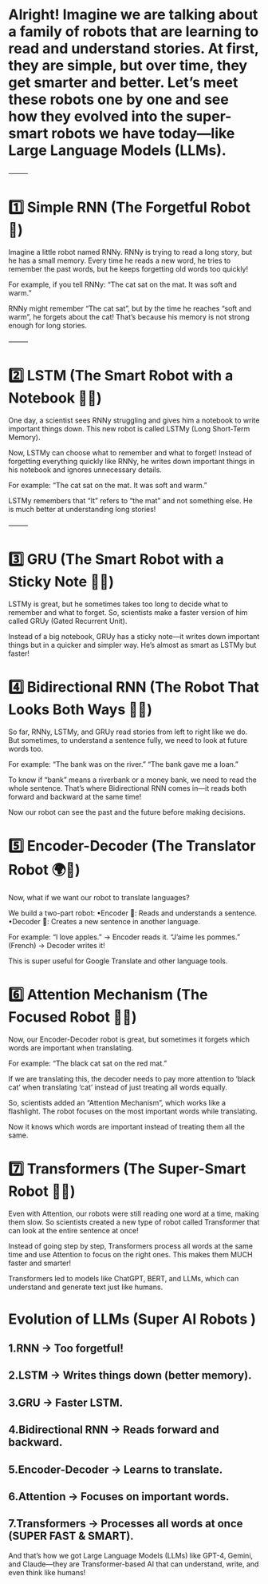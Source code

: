 # Alright! Imagine we are talking about a family of robots that are learning to read and understand stories. At first, they are simple, but over time, they get smarter and better. Let’s meet these robots one by one and see how they evolved into the super-smart robots we have today—like Large Language Models (LLMs).

⸻

# 1️⃣ Simple RNN (The Forgetful Robot 🤖)

Imagine a little robot named RNNy. RNNy is trying to read a long story, but he has a small memory. Every time he reads a new word, he tries to remember the past words, but he keeps forgetting old words too quickly!

For example, if you tell RNNy:
“The cat sat on the mat. It was soft and warm.”

RNNy might remember “The cat sat”, but by the time he reaches “soft and warm”, he forgets about the cat! That’s because his memory is not strong enough for long stories.

⸻

# 2️⃣ LSTM (The Smart Robot with a Notebook 📓🤖)

One day, a scientist sees RNNy struggling and gives him a notebook to write important things down. This new robot is called LSTMy (Long Short-Term Memory).

Now, LSTMy can choose what to remember and what to forget! Instead of forgetting everything quickly like RNNy, he writes down important things in his notebook and ignores unnecessary details.

For example:
“The cat sat on the mat. It was soft and warm.”

LSTMy remembers that “It” refers to “the mat” and not something else. He is much better at understanding long stories!

⸻

# 3️⃣ GRU (The Smart Robot with a Sticky Note 📝🤖)

LSTMy is great, but he sometimes takes too long to decide what to remember and what to forget. So, scientists make a faster version of him called GRUy (Gated Recurrent Unit).

Instead of a big notebook, GRUy has a sticky note—it writes down important things but in a quicker and simpler way. He’s almost as smart as LSTMy but faster!


# 4️⃣ Bidirectional RNN (The Robot That Looks Both Ways 👀🤖)

So far, RNNy, LSTMy, and GRUy read stories from left to right like we do. But sometimes, to understand a sentence fully, we need to look at future words too.

For example:
“The bank was on the river.”
“The bank gave me a loan.”

To know if “bank” means a riverbank or a money bank, we need to read the whole sentence. That’s where Bidirectional RNN comes in—it reads both forward and backward at the same time!

Now our robot can see the past and the future before making decisions.


# 5️⃣ Encoder-Decoder (The Translator Robot 🌍🤖)

Now, what if we want our robot to translate languages?

We build a two-part robot:
•Encoder 🤖: Reads and understands a sentence.
•Decoder 🤖: Creates a new sentence in another language.

For example:
“I love apples.” → Encoder reads it.
“J’aime les pommes.” (French) → Decoder writes it!

This is super useful for Google Translate and other language tools.



# 6️⃣ Attention Mechanism (The Focused Robot 🎯🤖)

Now, our Encoder-Decoder robot is great, but sometimes it forgets which words are important when translating.

For example:
“The black cat sat on the red mat.”

If we are translating this, the decoder needs to pay more attention to ‘black cat’ when translating ‘cat’ instead of just treating all words equally.

So, scientists added an “Attention Mechanism”, which works like a flashlight. The robot focuses on the most important words while translating.

Now it knows which words are important instead of treating them all the same.



# 7️⃣ Transformers (The Super-Smart Robot 🚀🤖)

Even with Attention, our robots were still reading one word at a time, making them slow. So scientists created a new type of robot called Transformer that can look at the entire sentence at once!

Instead of going step by step, Transformers process all words at the same time and use Attention to focus on the right ones. This makes them MUCH faster and smarter!

Transformers led to models like ChatGPT, BERT, and LLMs, which can understand and generate text just like humans.


# Evolution of LLMs (Super AI Robots )
## 1.RNN → Too forgetful!
## 2.LSTM → Writes things down (better memory).
## 3.GRU → Faster LSTM.
## 4.Bidirectional RNN → Reads forward and backward.
## 5.Encoder-Decoder → Learns to translate.
## 6.Attention → Focuses on important words. 
## 7.Transformers → Processes all words at once (SUPER FAST & SMART).

And that’s how we got Large Language Models (LLMs) like GPT-4, Gemini, and Claude—they are Transformer-based AI that can understand, write, and even think like humans!

